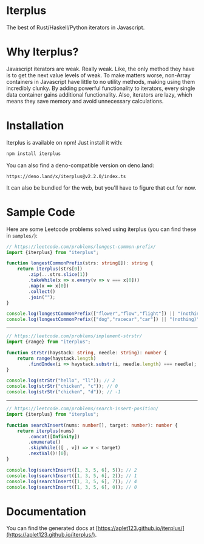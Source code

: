 # Iterplus
The best of Rust/Haskell/Python iterators in Javascript.

# Why Iterplus?
Javascript iterators are weak. Really weak. Like, the only method they have is to get the next value levels of weak. To make matters worse, non-Array containers in Javascript have little to no utility methods, making using them incredibly clunky. By adding powerful functionality to iterators, every single data container gains additional functionality. Also, iterators are lazy, which means they save memory and avoid unnecessary calculations.

# Installation
Iterplus is available on npm! Just install it with:
```sh
npm install iterplus
```
You can also find a deno-compatible version on deno.land:
```
https://deno.land/x/iterplus@v2.2.0/index.ts
```
It can also be bundled for the web, but you'll have to figure that out for now.

# Sample Code
Here are some Leetcode problems solved using iterplus (you can find these in `samples/`):
```ts
// https://leetcode.com/problems/longest-common-prefix/
import {iterplus} from "iterplus";

function longestCommonPrefix(strs: string[]): string {
    return iterplus(strs[0])
        .zip(...strs.slice(1))
        .takeWhile(x => x.every(v => v === x[0]))
        .map(x => x[0])
        .collect()
        .join("");
}

console.log(longestCommonPrefix(["flower","flow","flight"]) || "(nothing)"); // fl
console.log(longestCommonPrefix(["dog","racecar","car"]) || "(nothing)"); // (nothing)
```
<hr/>

```ts
// https://leetcode.com/problems/implement-strstr/
import {range} from "iterplus";

function strStr(haystack: string, needle: string): number {
    return range(haystack.length)
        .findIndex(i => haystack.substr(i, needle.length) === needle);
}

console.log(strStr("hello", "ll")); // 2
console.log(strStr("chicken", "c")); // 0
console.log(strStr("chicken", "d")); // -1
```
<hr/>

```ts
// https://leetcode.com/problems/search-insert-position/
import {iterplus} from "iterplus";

function searchInsert(nums: number[], target: number): number {
    return iterplus(nums)
        .concat([Infinity])
        .enumerate()
        .skipWhile(([_, v]) => v < target)
        .nextVal()![0];
}

console.log(searchInsert([1, 3, 5, 6], 5)); // 2
console.log(searchInsert([1, 3, 5, 6], 2)); // 1
console.log(searchInsert([1, 3, 5, 6], 7)); // 4
console.log(searchInsert([1, 3, 5, 6], 0)); // 0

```

# Documentation
You can find the generated docs at [https://aplet123.github.io/iterplus/](https://aplet123.github.io/iterplus/).